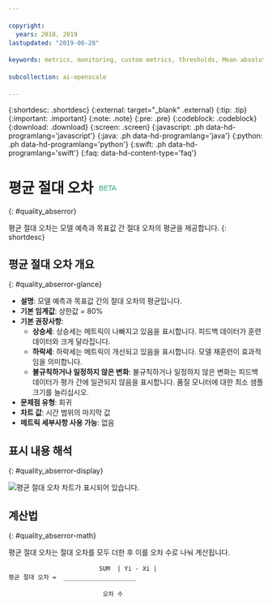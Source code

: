 ```yaml
---

copyright:
  years: 2018, 2019
lastupdated: "2019-06-28"

keywords: metrics, monitoring, custom metrics, thresholds, Mean absolute error

subcollection: ai-openscale

---
```


{:shortdesc: .shortdesc}
{:external: target="_blank" .external}
{:tip: .tip}
{:important: .important}
{:note: .note}
{:pre: .pre}
{:codeblock: .codeblock}
{:download: .download}
{:screen: .screen}
{:javascript: .ph data-hd-programlang='javascript'}
{:java: .ph data-hd-programlang='java'}
{:python: .ph data-hd-programlang='python'}
{:swift: .ph data-hd-programlang='swift'}
{:faq: data-hd-content-type='faq'}

# 평균 절대 오차 ![베타 태그](images/beta.png)
{: #quality_abserror}

평균 절대 오차는 모델 예측과 목표값 간 절대 오차의 평균을 제공합니다.
{: shortdesc}

## 평균 절대 오차 개요
{: #quality_abserror-glance}

- **설명**: 모델 예측과 목표값 간의 절대 오차의 평균입니다.
- **기본 임계값**: 상한값 = 80%
- **기본 권장사항**:
   - **상승세**: 상승세는 메트릭이 나빠지고 있음을 표시합니다. 피드백 데이터가 훈련 데이터와 크게 달라집니다.
   - **하락세**: 하락세는 메트릭이 개선되고 있음을 표시합니다. 모델 재훈련이 효과적임을 의미합니다.
   - **불규칙하거나 일정하지 않은 변화**: 불규칙하거나 일정하지 않은 변화는 피드백 데이터가 평가 간에 일관되지 않음을 표시합니다. 품질 모니터에 대한 최소 샘플 크기를 늘리십시오.
- **문제점 유형**: 회귀
- **차트 값**: 시간 범위의 마지막 값
- **메트릭 세부사항 사용 가능**: 없음

## 표시 내용 해석
{: #quality_abserror-display}

![평균 절대 오차 차트가 표시되어 있습니다.](images/xxxx.png)

## 계산법
{: #quality_abserror-math}

평균 절대 오차는 절대 오차를 모두 더한 후 이를 오차 수로 나눠 계산됩니다.

```
                         SUM  | Yi - Xi |
평균 절대 오차 =  ____________________

                          오차 수
```
